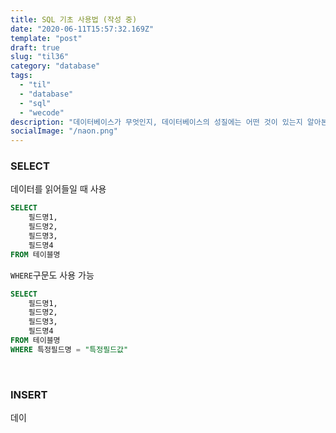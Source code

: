 ```yaml
---
title: SQL 기초 사용법 (작성 중)
date: "2020-06-11T15:57:32.169Z"
template: "post"
draft: true
slug: "til36"
category: "database"
tags:
  - "til"
  - "database"
  - "sql"
  - "wecode"
description: "데이터베이스가 무엇인지, 데이터베이스의 성질에는 어떤 것이 있는지 알아본다."
socialImage: "/naon.png"
---
```


### SELECT
데이터를 읽어들일 때 사용

```sql
SELECT 
    필드명1,
    필드명2,
    필드명3,
    필드명4
FROM 테이블명
```

`WHERE`구문도 사용 가능

```sql
SELECT 
    필드명1,
    필드명2,
    필드명3,
    필드명4
FROM 테이블명
WHERE 특정필드명 = "특정필드값"
```

<br>

### INSERT
데이